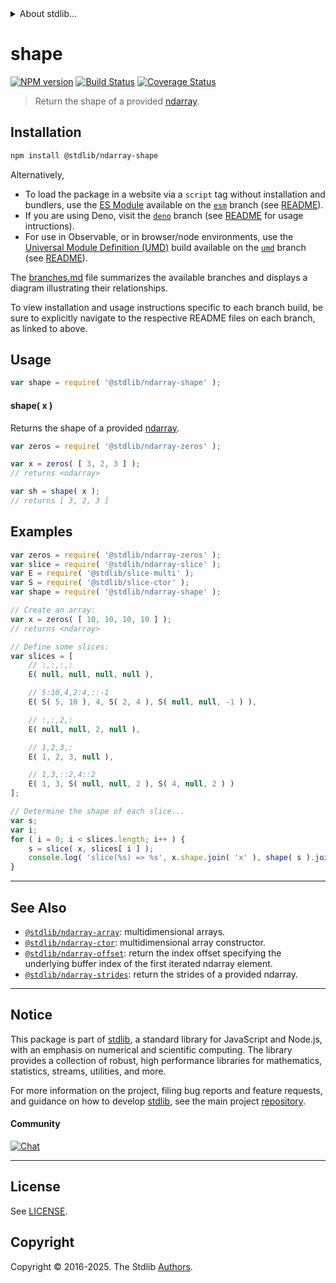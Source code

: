 <!--

@license Apache-2.0

Copyright (c) 2023 The Stdlib Authors.

Licensed under the Apache License, Version 2.0 (the "License");
you may not use this file except in compliance with the License.
You may obtain a copy of the License at

   http://www.apache.org/licenses/LICENSE-2.0

Unless required by applicable law or agreed to in writing, software
distributed under the License is distributed on an "AS IS" BASIS,
WITHOUT WARRANTIES OR CONDITIONS OF ANY KIND, either express or implied.
See the License for the specific language governing permissions and
limitations under the License.

-->


<details>
  <summary>
    About stdlib...
  </summary>
  <p>We believe in a future in which the web is a preferred environment for numerical computation. To help realize this future, we've built stdlib. stdlib is a standard library, with an emphasis on numerical and scientific computation, written in JavaScript (and C) for execution in browsers and in Node.js.</p>
  <p>The library is fully decomposable, being architected in such a way that you can swap out and mix and match APIs and functionality to cater to your exact preferences and use cases.</p>
  <p>When you use stdlib, you can be absolutely certain that you are using the most thorough, rigorous, well-written, studied, documented, tested, measured, and high-quality code out there.</p>
  <p>To join us in bringing numerical computing to the web, get started by checking us out on <a href="https://github.com/stdlib-js/stdlib">GitHub</a>, and please consider <a href="https://opencollective.com/stdlib">financially supporting stdlib</a>. We greatly appreciate your continued support!</p>
</details>

# shape

[![NPM version][npm-image]][npm-url] [![Build Status][test-image]][test-url] [![Coverage Status][coverage-image]][coverage-url] <!-- [![dependencies][dependencies-image]][dependencies-url] -->

> Return the shape of a provided [ndarray][@stdlib/ndarray/ctor].

<!-- Section to include introductory text. Make sure to keep an empty line after the intro `section` element and another before the `/section` close. -->

<section class="intro">

</section>

<!-- /.intro -->

<!-- Package usage documentation. -->

<section class="installation">

## Installation

```bash
npm install @stdlib/ndarray-shape
```

Alternatively,

-   To load the package in a website via a `script` tag without installation and bundlers, use the [ES Module][es-module] available on the [`esm`][esm-url] branch (see [README][esm-readme]).
-   If you are using Deno, visit the [`deno`][deno-url] branch (see [README][deno-readme] for usage intructions).
-   For use in Observable, or in browser/node environments, use the [Universal Module Definition (UMD)][umd] build available on the [`umd`][umd-url] branch (see [README][umd-readme]).

The [branches.md][branches-url] file summarizes the available branches and displays a diagram illustrating their relationships.

To view installation and usage instructions specific to each branch build, be sure to explicitly navigate to the respective README files on each branch, as linked to above.

</section>

<section class="usage">

## Usage

```javascript
var shape = require( '@stdlib/ndarray-shape' );
```

#### shape( x )

Returns the shape of a provided [ndarray][@stdlib/ndarray/ctor].

```javascript
var zeros = require( '@stdlib/ndarray-zeros' );

var x = zeros( [ 3, 2, 3 ] );
// returns <ndarray>

var sh = shape( x );
// returns [ 3, 2, 3 ]
```

</section>

<!-- /.usage -->

<!-- Package usage notes. Make sure to keep an empty line after the `section` element and another before the `/section` close. -->

<section class="notes">

</section>

<!-- /.notes -->

<!-- Package usage examples. -->

<section class="examples">

## Examples

<!-- eslint no-undef: "error" -->

<!-- eslint-disable new-cap -->

```javascript
var zeros = require( '@stdlib/ndarray-zeros' );
var slice = require( '@stdlib/ndarray-slice' );
var E = require( '@stdlib/slice-multi' );
var S = require( '@stdlib/slice-ctor' );
var shape = require( '@stdlib/ndarray-shape' );

// Create an array:
var x = zeros( [ 10, 10, 10, 10 ] );
// returns <ndarray>

// Define some slices:
var slices = [
    // :,:,:,:
    E( null, null, null, null ),

    // 5:10,4,2:4,::-1
    E( S( 5, 10 ), 4, S( 2, 4 ), S( null, null, -1 ) ),

    // :,:,2,:
    E( null, null, 2, null ),

    // 1,2,3,:
    E( 1, 2, 3, null ),

    // 1,3,::2,4::2
    E( 1, 3, S( null, null, 2 ), S( 4, null, 2 ) )
];

// Determine the shape of each slice...
var s;
var i;
for ( i = 0; i < slices.length; i++ ) {
    s = slice( x, slices[ i ] );
    console.log( 'slice(%s) => %s', x.shape.join( 'x' ), shape( s ).join( 'x' ) );
}
```

</section>

<!-- /.examples -->

<!-- Section to include cited references. If references are included, add a horizontal rule *before* the section. Make sure to keep an empty line after the `section` element and another before the `/section` close. -->

<section class="references">

</section>

<!-- /.references -->

<!-- Section for related `stdlib` packages. Do not manually edit this section, as it is automatically populated. -->

<section class="related">

* * *

## See Also

-   <span class="package-name">[`@stdlib/ndarray-array`][@stdlib/ndarray/array]</span><span class="delimiter">: </span><span class="description">multidimensional arrays.</span>
-   <span class="package-name">[`@stdlib/ndarray-ctor`][@stdlib/ndarray/ctor]</span><span class="delimiter">: </span><span class="description">multidimensional array constructor.</span>
-   <span class="package-name">[`@stdlib/ndarray-offset`][@stdlib/ndarray/offset]</span><span class="delimiter">: </span><span class="description">return the index offset specifying the underlying buffer index of the first iterated ndarray element.</span>
-   <span class="package-name">[`@stdlib/ndarray-strides`][@stdlib/ndarray/strides]</span><span class="delimiter">: </span><span class="description">return the strides of a provided ndarray.</span>

</section>

<!-- /.related -->

<!-- Section for all links. Make sure to keep an empty line after the `section` element and another before the `/section` close. -->


<section class="main-repo" >

* * *

## Notice

This package is part of [stdlib][stdlib], a standard library for JavaScript and Node.js, with an emphasis on numerical and scientific computing. The library provides a collection of robust, high performance libraries for mathematics, statistics, streams, utilities, and more.

For more information on the project, filing bug reports and feature requests, and guidance on how to develop [stdlib][stdlib], see the main project [repository][stdlib].

#### Community

[![Chat][chat-image]][chat-url]

---

## License

See [LICENSE][stdlib-license].


## Copyright

Copyright &copy; 2016-2025. The Stdlib [Authors][stdlib-authors].

</section>

<!-- /.stdlib -->

<!-- Section for all links. Make sure to keep an empty line after the `section` element and another before the `/section` close. -->

<section class="links">

[npm-image]: http://img.shields.io/npm/v/@stdlib/ndarray-shape.svg
[npm-url]: https://npmjs.org/package/@stdlib/ndarray-shape

[test-image]: https://github.com/stdlib-js/ndarray-shape/actions/workflows/test.yml/badge.svg?branch=main
[test-url]: https://github.com/stdlib-js/ndarray-shape/actions/workflows/test.yml?query=branch:main

[coverage-image]: https://img.shields.io/codecov/c/github/stdlib-js/ndarray-shape/main.svg
[coverage-url]: https://codecov.io/github/stdlib-js/ndarray-shape?branch=main

<!--

[dependencies-image]: https://img.shields.io/david/stdlib-js/ndarray-shape.svg
[dependencies-url]: https://david-dm.org/stdlib-js/ndarray-shape/main

-->

[chat-image]: https://img.shields.io/gitter/room/stdlib-js/stdlib.svg
[chat-url]: https://app.gitter.im/#/room/#stdlib-js_stdlib:gitter.im

[stdlib]: https://github.com/stdlib-js/stdlib

[stdlib-authors]: https://github.com/stdlib-js/stdlib/graphs/contributors

[umd]: https://github.com/umdjs/umd
[es-module]: https://developer.mozilla.org/en-US/docs/Web/JavaScript/Guide/Modules

[deno-url]: https://github.com/stdlib-js/ndarray-shape/tree/deno
[deno-readme]: https://github.com/stdlib-js/ndarray-shape/blob/deno/README.md
[umd-url]: https://github.com/stdlib-js/ndarray-shape/tree/umd
[umd-readme]: https://github.com/stdlib-js/ndarray-shape/blob/umd/README.md
[esm-url]: https://github.com/stdlib-js/ndarray-shape/tree/esm
[esm-readme]: https://github.com/stdlib-js/ndarray-shape/blob/esm/README.md
[branches-url]: https://github.com/stdlib-js/ndarray-shape/blob/main/branches.md

[stdlib-license]: https://raw.githubusercontent.com/stdlib-js/ndarray-shape/main/LICENSE

[@stdlib/ndarray/ctor]: https://github.com/stdlib-js/ndarray-ctor

<!-- <related-links> -->

[@stdlib/ndarray/array]: https://github.com/stdlib-js/ndarray-array

[@stdlib/ndarray/offset]: https://github.com/stdlib-js/ndarray-offset

[@stdlib/ndarray/strides]: https://github.com/stdlib-js/ndarray-strides

<!-- </related-links> -->

</section>

<!-- /.links -->
